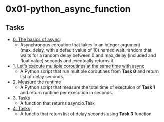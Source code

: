 # 0x01-python_async_function

## Tasks 
+ [0. The basics of async](0-basic_async_syntax.py):
   - Asynchronous coroutine that takes in an integer argument (max_delay, with a default value of 10) named wait_random that waits for a random delay between 0 and max_delay (included and float value) seconds and eventually returns it.
+ [1. Let's execute multiple coroutines at the same time with async](1-concurrent_coroutines.py)
   - A Python script that run multiple coroutines from **Task 0** and return list of delay seconds.
 + [2. Measure the runtime](2-measure_runtime.py)
   - A Python script that measure the total time of exectuion of **Task 1** and return runtime per execution in seconds.
  + [3. Tasks](3-tasks.py)
     - A function that returns asyncio.Task
  + [4. Tasks](4-tasks.py)
     - A functio that return list of delay seconds using **Task 3** function
